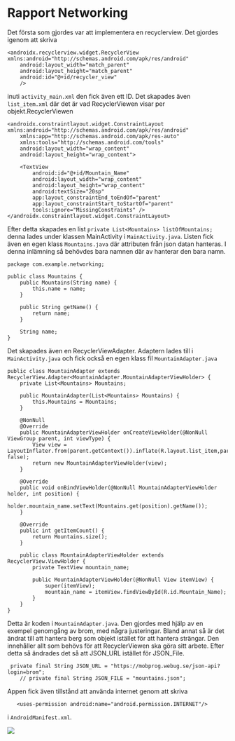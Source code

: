 # Rapport Networking
Det första som gjordes var att implementera en recyclerview. Det gjordes igenom att skriva
```
<androidx.recyclerview.widget.RecyclerView xmlns:android="http://schemas.android.com/apk/res/android"
    android:layout_width="match_parent"
    android:layout_height="match_parent"
    android:id="@+id/recycler_view"
    />
```
inuti `activity_main.xml` den fick även ett ID. Det skapades även `list_item.xml` där det är vad
RecyclerViewen visar per objekt.RecyclerViewen

```
<androidx.constraintlayout.widget.ConstraintLayout xmlns:android="http://schemas.android.com/apk/res/android"
    xmlns:app="http://schemas.android.com/apk/res-auto"
    xmlns:tools="http://schemas.android.com/tools"
    android:layout_width="wrap_content"
    android:layout_height="wrap_content">

    <TextView
        android:id="@+id/Mountain_Name"
        android:layout_width="wrap_content"
        android:layout_height="wrap_content"
        android:textSize="20sp"
        app:layout_constraintEnd_toEndOf="parent"
        app:layout_constraintStart_toStartOf="parent"
        tools:ignore="MissingConstraints" />
</androidx.constraintlayout.widget.ConstraintLayout>
```

Efter detta skapades en list
``` private List<Mountains> listOfMountains; ```
denna lades under klassen MainActivity i `MainActivity.java`. Listen fick även en egen klass
`Mountains.java` där attributen från json datan hanteras. I denna inlämning så behövdes bara namnen
där av hanterar den bara namn.
```
package com.example.networking;

public class Mountains {
    public Mountains(String name) {
        this.name = name;
    }

    public String getName() {
        return name;
    }

    String name;
}

```

Det skapades även en RecyclerViewAdapter.
Adaptern lades till i `MainActivity.java` och fick också en egen klass fil `MountainAdapter.java`

```
public class MountainAdapter extends RecyclerView.Adapter<MountainAdapter.MountainAdapterViewHolder> {
    private List<Mountains> Mountains;

    public MountainAdapter(List<Mountains> Mountains) {
        this.Mountains = Mountains;
    }

    @NonNull
    @Override
    public MountainAdapterViewHolder onCreateViewHolder(@NonNull ViewGroup parent, int viewType) {
        View view = LayoutInflater.from(parent.getContext()).inflate(R.layout.list_item,parent, false);
        return new MountainAdapterViewHolder(view);
    }

    @Override
    public void onBindViewHolder(@NonNull MountainAdapterViewHolder holder, int position) {
        holder.mountain_name.setText(Mountains.get(position).getName());
    }

    @Override
    public int getItemCount() {
        return Mountains.size();
    }

    public class MountainAdapterViewHolder extends RecyclerView.ViewHolder {
        private TextView mountain_name;

        public MountainAdapterViewHolder(@NonNull View itemView) {
            super(itemView);
            mountain_name = itemView.findViewById(R.id.Mountain_Name);
        }
    }
}
```
Detta är koden i `MountainAdapter.java`. Den gjordes med hjälp av en exempel genomgång av brom, med
några justeringar. Bland annat så är det ändrat till att hantera berg som objekt istället för att
hantera strängar. Den innehåller allt som behövs för att RecyclerViewen ska göra sitt arbete.
Efter detta så ändrades det så att JSON_URL istället för JSON_File.
```
 private final String JSON_URL = "https://mobprog.webug.se/json-api?login=brom";
    // private final String JSON_FILE = "mountains.json";
```
Appen fick även tillstånd att använda internet genom att skriva

```
   <uses-permission android:name="android.permission.INTERNET"/>
```

i `AndroidManifest.xml`.

![](Screenshot.png)